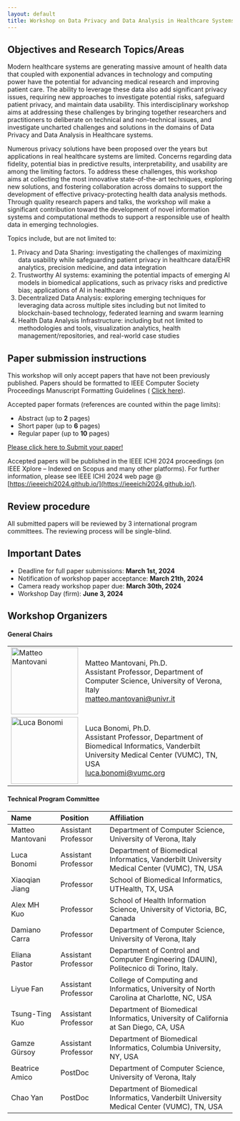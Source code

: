 ```yaml
---
layout: default
title: Workshop on Data Privacy and Data Analysis in Healthcare Systems
---
```



## Objectives and Research Topics/Areas

<div class="jt"> 

Modern healthcare systems are generating massive amount of health data that coupled with exponential advances in technology and computing power have the potential for advancing medical research and improving patient care.  The ability to leverage these data also add significant privacy issues, requiring new approaches to investigate potential risks, safeguard patient privacy, and maintain data usability. This interdisciplinary workshop aims at addressing these challenges by bringing together researchers and practitioners to deliberate on technical and non-technical issues, and investigate uncharted challenges and solutions in the domains of Data Privacy and Data Analysis in Healthcare systems.

Numerous privacy solutions have been proposed over the years but applications in real healthcare systems are limited.  Concerns regarding data fidelity, potential bias in predictive results, interpretability, and usability are among the limiting factors. To address these challenges, this workshop aims at collecting the most innovative state-of-the-art techniques, exploring new solutions, and fostering collaboration across domains to support the development of effective privacy-protecting health data analysis methods.  Through quality research papers and talks, the workshop will make a significant contribution toward the  development of novel information systems and computational methods to support a responsible use of health data in emerging technologies. 

</div>
 

Topics include, but are not limited to:

1. Privacy and Data Sharing: investigating the challenges of maximizing data usability while safeguarding patient privacy in healthcare data/EHR analytics, precision medicine, and data integration
2. Trustworthy AI systems: examining the potential impacts of emerging AI models in biomedical applications, such as privacy risks and predictive bias; applications of AI in healthcare
3. Decentralized Data Analysis: exploring emerging techniques for leveraging data across multiple sites including but not limited to blockchain-based technology, federated learning and swarm learning
4. Health Data Analysis Infrastructure: including but not limited to methodologies and tools, visualization analytics, health management/repositories, and real-world  case studies

## Paper submission instructions

This workshop will only accept papers that have not been previously published.
Papers should be formatted to IEEE Computer Society Proceedings Manuscript Formatting Guidelines ( [Click here](https://www.ieee.org/conferences/publishing/templates.html)).

Accepted paper formats (references are counted within the page limits):

* Abstract (up to **2** pages)
* Short paper (up to **6** pages)
* Regular paper (up to **10** pages)

[Please click here to Submit your paper!](https://easychair.org/conferences/?conf=ieeeichi2024)

Accepted papers will be published in the IEEE ICHI 2024 proceedings (on IEEE Xplore – Indexed on Scopus and many other platforms). For further information, please see IEEE ICHI 2024 web page @ [https://ieeeichi2024.github.io/](https://ieeeichi2024.github.io/).

## Review procedure

All submitted papers will be reviewed by 3 international program committees. 
The reviewing process will be single-blind.

## Important Dates

* Deadline for full paper submissions: **March 1st, 2024**
* Notification of workshop paper acceptance: **March 21th, 2024**
* Camera ready workshop paper due: **March 30th, 2024**
* Workshop Day (firm): **June 3, 2024**

## Workshop Organizers

#### General Chairs


<table class="tg">
<tbody>
  <tr>
    <td class="tg-0lax"><img src="https://www.di.univr.it/documenti//Persona/foto/foto765713.jpg" alt="Matteo Mantovani" width="150"></td>
    <td class="pad tg-0lax tg-cly1">Matteo Mantovani, Ph.D.<br>Assistant Professor, Department of Computer Science, University of Verona, Italy<br><a href="mailto:matteo.mantovani@univr.it">matteo.mantovani@univr.it</a> <br>  </td>
  </tr>
  <tr>
    <td class="tg-0lax toppp"><img src="https://www.vumc.org/dbmi/sites/default/files/people/headshots-LB-small.jpg" alt="Luca Bonomi" width="150"></td>
    <td class="pad tg-0lax tg-cly1">Luca Bonomi, Ph.D.<br>
Assistant Professor, Department of Biomedical Informatics, Vanderbilt University Medical Center (VUMC), TN, USA<br>
<a href="mailto:luca.bonomi@vumc.org">luca.bonomi@vumc.org</a></td>
  </tr>
</tbody>
</table>
  

#### Technical Program Committee

| Name              | Position              | Affiliation                                                                                |
|:------------------|:----------------------|:-------------------------------------------------------------------------------------------|
| Matteo Mantovani	| Assistant Professor	| Department of Computer Science, University of Verona, Italy                                |
| Luca Bonomi	    | Assistant Professor	| Department of Biomedical Informatics, Vanderbilt University Medical Center (VUMC), TN, USA |
| Xiaoqian Jiang	| Professor	            | School of Biomedical Informatics, UTHealth, TX, USA	                                     |
| Alex MH Kuo	    | Professor	            | School of Health Information Science, University of Victoria, BC, Canada                   |
| Damiano Carra	    | Professor	            | Department of Computer Science, University of Verona, Italy 	                             |
| Eliana Pastor	    | Assistant Professor	| Department of Control and Computer Engineering (DAUIN), Politecnico di Torino, Italy.	     |
| Liyue Fan	        | Assistant Professor	| College of Computing and Informatics, University of North Carolina at Charlotte, NC, USA	 |
| Tsung-Ting Kuo	| Assistant Professor	| Department of Biomedical Informatics, University of California at San Diego, CA, USA	     |
| Gamze Gürsoy	    | Assistant Professor	| Department of Biomedical Informatics, Columbia University, NY, USA	                     |
| Beatrice Amico	| PostDoc	            | Department of Computer Science, University of Verona, Italy	                             |
| Chao Yan	        | PostDoc	            | Department of Biomedical Informatics, Vanderbilt University Medical Center (VUMC), TN, USA |